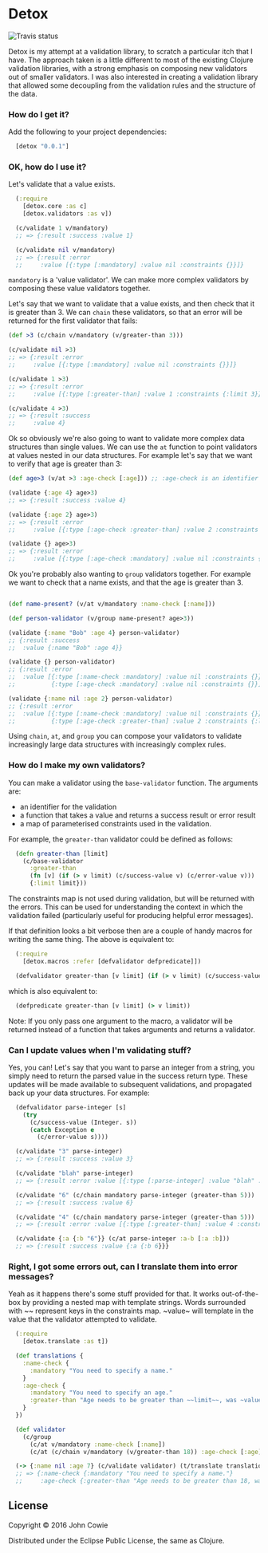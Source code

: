 # Detox

![Travis status](https://travis-ci.org/johncowie/detox.svg?branch=master)

Detox is my attempt at a validation library, to scratch a particular itch that I have.  The approach taken is a little
different to most of the existing Clojure validation libraries, with a strong emphasis on composing new validators out of smaller validators.  I was also interested in creating a validation library that allowed some decoupling from the validation rules and the structure of the data.

### How do I get it?

Add the following to your project dependencies:
```clojure
  [detox "0.0.1"]
```

### OK, how do I use it?

Let's validate that a value exists.  

```clojure
  (:require
    [detox.core :as c]
    [detox.validators :as v])

  (c/validate 1 v/mandatory)
  ;; => {:result :success :value 1}

  (c/validate nil v/mandatory)
  ;; => {:result :error
  ;;     :value [{:type [:mandatory] :value nil :constraints {}}]}

```
`mandatory` is a 'value validator'.  We can make more complex validators by composing these value validators together.

Let's say that we want to validate that a value exists, and then check that it is greater than 3. We can `chain` these validators, so that an error will be returned for the first validator that fails:

```clojure
(def >3 (c/chain v/mandatory (v/greater-than 3)))

(c/validate nil >3)
;; => {:result :error
;;     :value [{:type [:mandatory] :value nil :constraints {}}]}  

(c/validate 1 >3)
;; => {:result :error
;;     :value [{:type [:greater-than] :value 1 :constraints {:limit 3}}]}

(c/validate 4 >3)
;; => {:result :success
;;     :value 4}
```

Ok so obviously we're also going to want to validate more complex data structures than
single values.  We can use the ```at``` function to point validators at values nested in our
data structures. For example let's say that we want to verify that age is greater than 3:

```clojure
(def age>3 (v/at >3 :age-check [:age])) ;; :age-check is an identifier that will be added to errors

(validate {:age 4} age>3)
;; => {:result :success :value 4}

(validate {:age 2} age>3)
;; => {:result :error
;;     :value [{:type [:age-check :greater-than] :value 2 :constraints {:limit 3}}]}

(validate {} age>3)
;; => {:result :error
;;     :value [{:type [:age-check :mandatory] :value nil :constraints {}}]}
```

Ok you're probably also wanting to `group` validators together. For example we want to check that
a name exists, and that the age is greater than 3.

```clojure

(def name-present? (v/at v/mandatory :name-check [:name]))

(def person-validator (v/group name-present? age>3))

(validate {:name "Bob" :age 4} person-validator)
;; {:result :success
;;  :value {:name "Bob" :age 4}}

(validate {} person-validator)
;; {:result :error
;;  :value [{:type [:name-check :mandatory] :value nil :constraints {}}
;;          {:type [:age-check :mandatory] :value nil :constraints {}}]}

(validate {:name nil :age 2} person-validator)
;; {:result :error
;;  :value [{:type [:name-check :mandatory] :value nil :constraints {}}]
;;          {:type [:age-check :greater-than] :value 2 :constraints {:limit 3}}}
```

Using `chain`, `at`, and `group` you can compose your validators to validate increasingly large
data structures with increasingly complex rules.

### How do I make my own validators?

You can make a validator using the `base-validator` function.
The arguments are:
 - an identifier for the validation
 - a function that takes a value and returns a success result or error result
 - a map of parameterised constraints used in the validation.

For example, the `greater-than` validator could be defined as follows:

```clojure
  (defn greater-than [limit]
    (c/base-validator
      :greater-than
      (fn [v] (if (> v limit) (c/success-value v) (c/error-value v)))
      {:limit limit}))
```

The constraints map is not used during validation, but will be returned with the errors. This can be used for understanding the context in which the validation failed (particularly useful for producing helpful error messages).

If that definition looks a bit verbose then are a couple of handy macros for writing the same thing. The above is equivalent to:

```clojure
  (:require
    [detox.macros :refer [defvalidator defpredicate]])

  (defvalidator greater-than [v limit] (if (> v limit) (c/success-value v) (c/error-value v)))
```

which is also equivalent to:

```clojure
  (defpredicate greater-than [v limit] (> v limit))
```

Note: If you only pass one argument to the macro, a validator will be returned instead of a function that takes arguments and returns a validator.

### Can I update values when I'm validating stuff?

Yes, you can! Let's say that you want to parse an integer from a string, you simply need to return the parsed value in the success return type.  These updates will be made available to subsequent validations, and propagated back up your data structures.  For example:

```clojure
  (defvalidator parse-integer [s]
    (try
      (c/success-value (Integer. s))
      (catch Exception e
        (c/error-value s))))

  (c/validate "3" parse-integer)
  ;; => {:result :success :value 3}

  (c/validate "blah" parse-integer)
  ;; => {:result :error :value [{:type [:parse-integer] :value "blah" :constraints {}}]}

  (c/validate "6" (c/chain mandatory parse-integer (greater-than 5)))
  ;; => {:result :success :value 6}

  (c/validate "4" (c/chain mandatory parse-integer (greater-than 5)))
  ;; => {:result :error :value [{:type [:greater-than] :value 4 :constraints {}}]}

  (c/validate {:a {:b "6"}} (c/at parse-integer :a-b [:a :b]))
  ;; => {:result :success :value {:a {:b 6}}}

```

### Right, I got some errors out, can I translate them into error messages?

Yeah as it happens there's some stuff provided for that.  It works out-of-the-box by providing a nested map with template strings.  Words surrounded with ~~ represent keys in the constraints map. ~value~ will template in the value that the validator attempted to validate.

```clojure
  (:require
    [detox.translate :as t])

  (def translations {
    :name-check {
      :mandatory "You need to specify a name."
    }
    :age-check {
      :mandatory "You need to specify an age."
      :greater-than "Age needs to be greater than ~~limit~~, was ~value~."
    }
  })

  (def validator
    (c/group
      (c/at v/mandatory :name-check [:name])
      (c/at (c/chain v/mandatory (v/greater-than 18)) :age-check [:age])))

  (-> {:name nil :age 7} (c/validate validator) (t/translate translations))
  ;; => {:name-check {:mandatory "You need to specify a name."}
  ;;     :age-check {:greater-than "Age needs to be greater than 18, was 7."}}
```

<!-- ### I keep forgetting to add translations for errors when I update my validator... -->

<!-- ### What do I do if I have validations that are dependent on multiple other validations? -->

<!-- ### Ok, I've got one for you, I want to run a single validator in multiple places in my data, can I do that? -->

<!-- ### I just want to lay out my validations in a map like the other clojure libraries - how do I do that? -->

<!-- ### Can I use this with ClojureScript?  -->
<!-- explain why this isn't great - coupling to data structure shape -->
## License

Copyright © 2016 John Cowie

Distributed under the Eclipse Public License, the same as Clojure.
